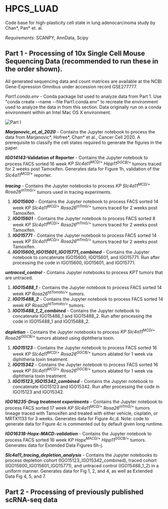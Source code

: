 # HPCS_LUAD
Code base for high-plasticity cell state in lung adenocarcinoma study by Chan*, Pan* et. al. 

_Requirements_: SCANPY, AnnData, Scipy

## Part 1 - Processing of 10x Single Cell Mouse Sequencing Data (recommended to run these in the order shown).

All generated sequencing data and count matrices are available at the NCBI Gene-Expression Omnibus under accession record GSE277777.

_Part1.conda.env_ - Conda package list used to analyze data from Part 1. Use "conda create --name <env> --file Part1.conda.env" to recreate the environment used to analyze the data in from this section.  Data originally run on a conda environment within an Intel Mac OS X environment.

![Part I](https://github.com/user-attachments/assets/c8921d66-b8d8-49bf-b5af-bd729c69074b)

**_Marjanovic\_et\_al\_2020_** - Contains the Jupyter notebook to process the data from Marjanovic*, Hofree*, Chan* et al., Cancer Cell 2020. A prerequisite to classify the cell states required to generate the figures in the paper.

**_IGO14143_-Validation of Reporter** - Contains the Jupyter notebook to process FACS sorted 16 week _KP Slc4a11<sup>MCD/+</sup> Hipp11<sup>GGCB/+<sup>_ tumors traced for 2 weeks post Tamoxifen. Generates data for Figure 1h, validation of the _Slc4a11<sup>MCD/+</sup>_ reporter.  

**_tracing_** - Contains the Jupyter notebooks to process _KP Slc4a11<sup>MCD/+</sup> Rosa26<sup>mTmG/+</sup>_ tumors used in tracing experiments.  
   1. **_IGO15600_** - Contains the Jupyter notebook to process FACS sorted 14 week _KP Slc4a11<sup>MCD/+</sup> Rosa26<sup>mTmG/+</sup>_ tumors traced for 2 weeks post Tamoxifen.  
   2. **_IGO15601_** - Contains the Jupyter notebook to process FACS sorted 8 week _KP Slc4a11<sup>MCD/+</sup> Rosa26<sup>mTmG/+</sup>_ tumors traced for 2 weeks post Tamoxifen.  
   3. **_IGO15771_** - Contains the Jupyter notebook to process FACS sorted 14 week _KP Slc4a11<sup>MCD/+</sup> Rosa26<sup>mTmG/+</sup>_ tumors traced for 2 weeks post Tamoxifen.  
   4. **_IGO15600\_IGO15601\_IGO15771\_combined_** - Contains the Jupyter notebook to concatenate IGO15600, IGO15601, and IGO15771. Run after processing the code in IGO15600, IGO15601, and IGO15771.

**_untraced_control_** - Contains Jupyter notebooks to process _KPT_ tumors that are untraced.  
  1. **_IGO15488\_1_** - Contains the Jupyter notebook to process FACS sorted 14 week _KP Rosa26<sup>tdTomato/+</sup>_ tumors.  
  2. **_IGO15488\_2_** - Contains the Jupyter notebook to process FACS sorted 14 week _KP Rosa26<sup>tdTomato/+</sup>_ tumors.  
  3. **_IGO15488\_1\_2\_combined_** - Contains the Jupyter notebook to concatenate IGO15488\_1 and IGO15488\_2. Run after processing the code in IGO15488\_1 and IGO15488\_2.  
 
**_depletion_** - Contains the Jupyter notebooks to process _KP Slc4a11<sup>MCD/+</sup> Rosa26<sup>GGCB/+</sup>_ tumors ablated using diphtheria toxin.  
   1. **_IGO15123_** - Contains the Jupyter notebook to process FACS sorted 16 week _KP Slc4a11<sup>MCD/+</sup> Rosa26<sup>GGCB/+</sup>_ tumors ablated for 1 week via diphitheria toxin treatment.  
   2. **_IGO15342_** - Contains the Jupyter notebook to process FACS sorted 16 week _KP Slc4a11<sup>MCD/+</sup> Rosa26<sup>GGCB/+</sup>_ tumors ablated for 1 week via diphtheria toxin treatment.  
   3. **_IGO15123\_IGO15342\_combined_** - Contains the Jupyter notebook to concatenate IGO15123 and IGO15342. Run after processing the code in IGO15123 and IGO15342.

**_IGO16235-Drug treatment experiments_** - Contains the Jupyter notebook to process FACS sorted 17 week _KP Slc4a11<sup>MCD/+</sup> Rosa26<sup>mTmG/+</sup>_ tumors lineage traced with Tamoxifen and treated with either vehicle, cisplatin, or MRTX1133 for 3 weeks. Generates data for Figure 4c,d. Note: code to generate data for Figure 4c is commented out by default given long runtime.  

**_IGO16318-Hopx-MACD-validation_** - Contains the Jupyter notebook to process FACS sorted 16 week _KP Hopx<sup>MACD/+</sup> Hipp11<sup>GGCB/+</sup>_ tumors. Generates data for Extended Data Figures 6h-j.  

**_Slc4a11\_tracing\_depletion\_analysis_** - Contains the Jupyter notebooks to process depletion cohort (IGO15123\_IGO15342\_combined), traced cohort (IGO15600\_IGO15601\_IGO15771), and untraced control (IGO15488_1_2) in a uniform manner. Generates data for Fig 1, 2, and 4, as well as Extended Data Fig 4, 5, and 7.

## Part 2 - Processing of previously published scRNA-seq data

